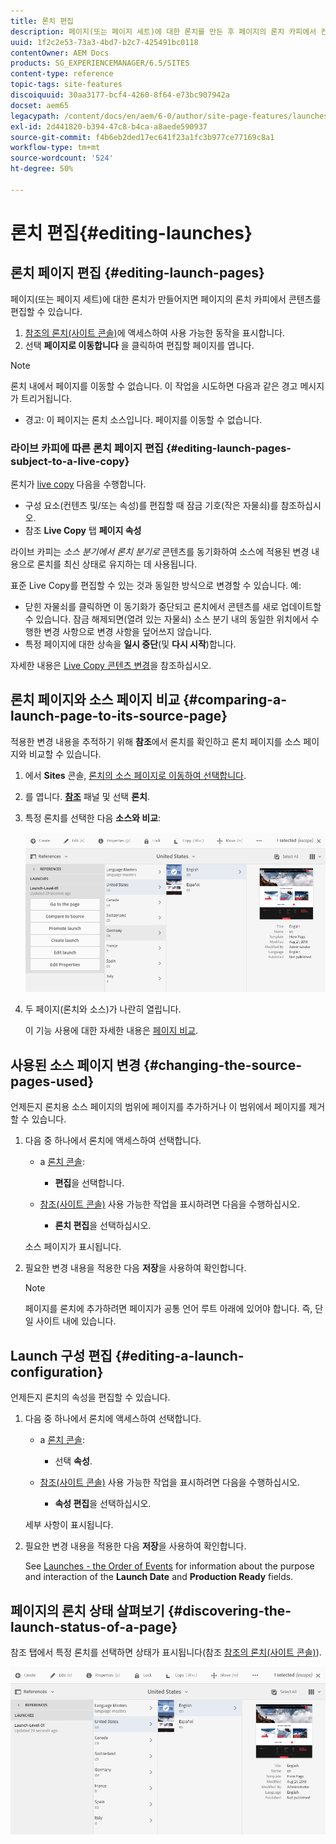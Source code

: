 ```yaml
---
title: 론치 편집
description: 페이지(또는 페이지 세트)에 대한 론치를 만든 후 페이지의 론치 카피에서 컨텐츠를 편집할 수 있습니다.
uuid: 1f2c2e53-73a3-4bd7-b2c7-425491bc0118
contentOwner: AEM Docs
products: SG_EXPERIENCEMANAGER/6.5/SITES
content-type: reference
topic-tags: site-features
discoiquuid: 30aa3177-bcf4-4260-8f64-e73bc907942a
docset: aem65
legacypath: /content/docs/en/aem/6-0/author/site-page-features/launches
exl-id: 2d441820-b394-47c8-b4ca-a8aede590937
source-git-commit: f4b6eb2ded17ec641f23a1fc3b977ce77169c8a1
workflow-type: tm+mt
source-wordcount: '524'
ht-degree: 50%

---
```


# 론치 편집{#editing-launches}

## 론치 페이지 편집 {#editing-launch-pages}

페이지(또는 페이지 세트)에 대한 론치가 만들어지면 페이지의 론치 카피에서 콘텐츠를 편집할 수 있습니다.

1. [참조의 론치(사이트 콘솔)](/help/sites-authoring/launches.md#launches-in-references-sites-console)에 액세스하여 사용 가능한 동작을 표시합니다.
1. 선택 **페이지로 이동합니다** 을 클릭하여 편집할 페이지를 엽니다.

>[!NOTE]
>
>론치 내에서 페이지를 이동할 수 없습니다. 이 작업을 시도하면 다음과 같은 경고 메시지가 트리거됩니다.
>
>* 경고: 이 페이지는 론치 소스입니다. 페이지를 이동할 수 없습니다.


### 라이브 카피에 따른 론치 페이지 편집 {#editing-launch-pages-subject-to-a-live-copy}

론치가 [live copy](/help/sites-administering/msm.md) 다음을 수행합니다.

* 구성 요소(컨텐츠 및/또는 속성)를 편집할 때 잠금 기호(작은 자물쇠)를 참조하십시오.
* 참조 **Live Copy** 탭 **페이지 속성**

라이브 카피는 *소스 분기에서* *론치 분기로* 콘텐츠를 동기화하여 소스에 적용된 변경 내용으로 론치를 최신 상태로 유지하는 데 사용됩니다.

표준 Live Copy를 편집할 수 있는 것과 동일한 방식으로 변경할 수 있습니다. 예:

* 닫힌 자물쇠를 클릭하면 이 동기화가 중단되고 론치에서 콘텐츠를 새로 업데이트할 수 있습니다. 잠금 해제되면(열려 있는 자물쇠) 소스 분기 내의 동일한 위치에서 수행한 변경 사항으로 변경 사항을 덮어쓰지 않습니다.
* 특정 페이지에 대한 상속을 **일시 중단**(및 **다시 시작**)합니다.

자세한 내용은 [Live Copy 콘텐츠 변경](/help/sites-administering/msm-livecopy.md#changing-live-copy-content)을 참조하십시오.

## 론치 페이지와 소스 페이지 비교 {#comparing-a-launch-page-to-its-source-page}

적용한 변경 내용을 추적하기 위해 **참조**&#x200B;에서 론치를 확인하고 론치 페이지를 소스 페이지와 비교할 수 있습니다.

1. 에서 **Sites** 콘솔, [론치의 소스 페이지로 이동하여 선택합니다](/help/sites-authoring/basic-handling.md#viewingandselectingyourresources).
1. 를 엽니다. **[참조](/help/sites-authoring/basic-handling.md#references)** 패널 및 선택 **론치**.
1. 특정 론치를 선택한 다음 **소스와 비교**:

   ![screen-shot_2019-03-05at121952](assets/screen-shot_2019-03-05at121952.png)

1. 두 페이지(론치와 소스)가 나란히 열립니다.

   이 기능 사용에 대한 자세한 내용은 [페이지 비교](/help/sites-authoring/page-diff.md).

## 사용된 소스 페이지 변경 {#changing-the-source-pages-used}

언제든지 론치용 소스 페이지의 범위에 페이지를 추가하거나 이 범위에서 페이지를 제거할 수 있습니다.

1. 다음 중 하나에서 론치에 액세스하여 선택합니다.

   * a [론치 콘솔](/help/sites-authoring/launches.md#the-launches-console):

      * **편집**&#x200B;을 선택합니다.
   * [참조(사이트 콘솔)](/help/sites-authoring/launches.md#launches-in-references-sites-console) 사용 가능한 작업을 표시하려면 다음을 수행하십시오.

      * **론치 편집**&#x200B;을 선택하십시오.

   소스 페이지가 표시됩니다.

1. 필요한 변경 내용을 적용한 다음 **저장**&#x200B;을 사용하여 확인합니다.

   >[!NOTE]
   >
   >페이지를 론치에 추가하려면 페이지가 공통 언어 루트 아래에 있어야 합니다. 즉, 단일 사이트 내에 있습니다.

## Launch 구성 편집 {#editing-a-launch-configuration}

언제든지 론치의 속성을 편집할 수 있습니다.

1. 다음 중 하나에서 론치에 액세스하여 선택합니다.

   * a [론치 콘솔](/help/sites-authoring/launches.md#the-launches-console):

      * 선택 **속성**.
   * [참조(사이트 콘솔)](/help/sites-authoring/launches.md#launches-in-references-sites-console) 사용 가능한 작업을 표시하려면 다음을 수행하십시오.

      * **속성 편집**&#x200B;을 선택하십시오.

   세부 사항이 표시됩니다.

1. 필요한 변경 내용을 적용한 다음 **저장**&#x200B;을 사용하여 확인합니다.

   See [Launches - the Order of Events](/help/sites-authoring/launches.md#launches-the-order-of-events) for information about the purpose and interaction of the **Launch Date** and **Production Ready** fields.

## 페이지의 론치 상태 살펴보기 {#discovering-the-launch-status-of-a-page}

참조 탭에서 특정 론치를 선택하면 상태가 표시됩니다(참조 [참조의 론치(사이트 콘솔)](/help/sites-authoring/launches.md#launches-in-references-sites-console)).

![screen-shot_2019-03-05at121901](assets/screen-shot_2019-03-05at121901.png)
